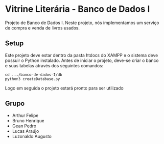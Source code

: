 # Vitrine Literária - Banco de Dados I

Projeto de Banco de Dados I.
Neste projeto, nós implementamos um serviço de compra e venda de livros usados.

## Setup

Este projeto deve estar dentro da pasta htdocs do XAMPP e o sistema deve possuir o Python instalado.
Antes de iniciar o projeto, deve-se criar o banco e suas tabelas através dos seguintes comandos:

```
cd .../banco-de-dados-I/db
python3 createDatabase.py
```

Logo em seguida o projeto estará pronto para ser utilizado

## Grupo

* Arthur Felipe
* Bruno Henrique
* Gean Pedro
* Lucas Araújo
* Luzonaldo Augusto

